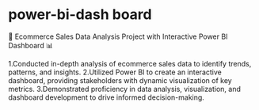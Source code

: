 # power-bi-dash board
🛒 Ecommerce Sales Data Analysis Project with Interactive Power BI Dashboard 📊

1.Conducted in-depth analysis of ecommerce sales data to identify trends, patterns, and insights.
2.Utilized Power BI to create an interactive dashboard, providing stakeholders with dynamic visualization of key metrics.
3.Demonstrated proficiency in data analysis, visualization, and dashboard development to drive informed decision-making.
